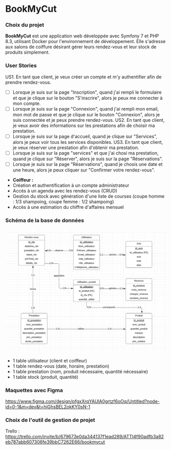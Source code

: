 # BookMyCut

### Choix du projet
**BookMyCut** est une application web développée avec Symfony 7 et PHP 8.3, utilisant Docker pour l'environnement de développement. Elle s'adresse aux salons de coiffure désirant gérer leurs rendez-vous et leur stock de produits simplement. 

### User Stories 
US1. En tant que client, je veux créer un compte et m'y authentifier afin de prendre rendez-vous.  
- [ ] Lorsque je suis sur la page "Inscription", quand j'ai rempli le formulaire et que je clique sur le bouton "S'inscrire", alors je peux me connecter à mon compte. 
- [ ] Lorsque je suis sur la page "Connexion", quand j'ai rempli mon email, mon mot de passe et que je clique sur le bouton "Connexion", alors je suis connectée et je peux prendre rendez-vous. 
US2. En tant que client, je veux avoir des informations sur les prestations afin de choisir ma prestation.  
- [ ] Lorsque je suis sur la page d'accueil, quand je clique sur "Services", alors je peux voir tous les services disponibles. 
US3. En tant que client, je veux réserver une prestation afin d'obtenir ma prestation.  
- [ ] Lorsque je suis sur la page "services" et que j'ai chosi ma prestation, quand je clique sur "Réserver", alors je suis sur la page "Réservations".
- [ ] Lorsque je suis sur la page "Réservations", quand je chosis une date et une heure, alors je peux cliquer sur "Confirmer votre rendez-vous". 
- **Coiffeur :**
- Création et authentification à un compte administrateur
- Accès à un agenda avec les rendez-vous (CRUD)
- Gestion du stock avec génération d'une liste de courses (coupe homme : 1/3 shampoing, coupe femme : 1/2 shampoing)
- Accès à une estimation du chiffre d'affaires mensuel

### Schéma de la base de données
![Schéma](schema_BDD.png)
- 1 table utilisateur (client et coiffeur)
- 1 table rendez-vous (date, horaire, prestation)
- 1 table prestation (nom, produit nécessaire, quantité nécessaire)
- 1 table stock (produit, quantité)

### Maquettes avec Figma
https://www.figma.com/design/pfgxXrqYAUlA0grtzf6oOq/Untitled?node-id=0-1&m=dev&t=hiGhsBEL2okKY0sN-1

### Choix de l'outil de gestion de projet
Trello : https://trello.com/invite/b/679673e0da344137f1ead289/ATTI4f90adfb3a82eb787abb607306fe39bbC7262E66/bookmycut 
